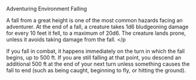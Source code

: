 Adventuring
Environment
Falling
        <p>
          A fall from a great height is one of the most common hazards facing an adventurer. At the end of a fall, a creature takes 1d6 bludgeoning damage for every 10 feet it fell, to a maximum of 20d6. The creature lands prone, unless it avoids taking damage from the fall.
        </p
        <p>
          If you fall in combat, it happens immediately on the turn in which the fall begins, up to 500 ft. If you are still falling at that point, you descend an additional 500 ft at the end of your next turn unless something causes the fall to end (such as being caught, beginning to fly, or hitting the ground).
        </p>